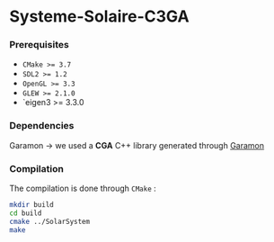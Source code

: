 # Systeme-Solaire-C3GA

### Prerequisites
* `CMake >= 3.7`
* `SDL2 >= 1.2`
* `OpenGL >= 3.3`
* `GLEW >= 2.1.0`
* `eigen3 >= 3.3.0


### Dependencies
Garamon -> we used a **CGA** C++ library generated through [Garamon](https://github.com/vincentnozick/garamon)


### Compilation
The compilation is done through `CMake` :
````bash
mkdir build
cd build
cmake ../SolarSystem
make



